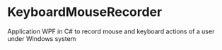 # KeyboardMouseRecorder
Application WPF in C# to record mouse and keyboard actions of a user under Windows system
